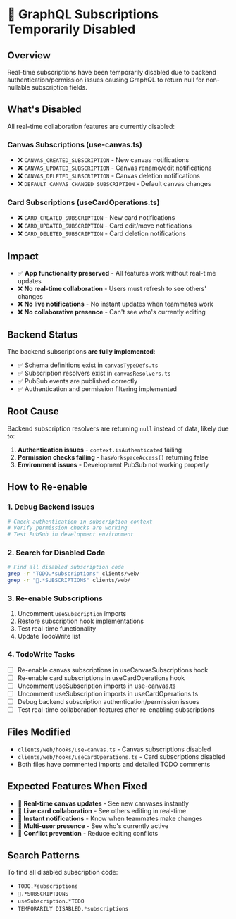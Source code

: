 # 🚨 GraphQL Subscriptions Temporarily Disabled

## Overview
Real-time subscriptions have been temporarily disabled due to backend authentication/permission issues causing GraphQL to return null for non-nullable subscription fields.

## What's Disabled
All real-time collaboration features are currently disabled:

### Canvas Subscriptions (use-canvas.ts)
- ❌ `CANVAS_CREATED_SUBSCRIPTION` - New canvas notifications
- ❌ `CANVAS_UPDATED_SUBSCRIPTION` - Canvas rename/edit notifications
- ❌ `CANVAS_DELETED_SUBSCRIPTION` - Canvas deletion notifications
- ❌ `DEFAULT_CANVAS_CHANGED_SUBSCRIPTION` - Default canvas changes

### Card Subscriptions (useCardOperations.ts)
- ❌ `CARD_CREATED_SUBSCRIPTION` - New card notifications
- ❌ `CARD_UPDATED_SUBSCRIPTION` - Card edit/move notifications
- ❌ `CARD_DELETED_SUBSCRIPTION` - Card deletion notifications

## Impact
- ✅ **App functionality preserved** - All features work without real-time updates
- ❌ **No real-time collaboration** - Users must refresh to see others' changes
- ❌ **No live notifications** - No instant updates when teammates work
- ❌ **No collaborative presence** - Can't see who's currently editing

## Backend Status
The backend subscriptions **are fully implemented**:
- ✅ Schema definitions exist in `canvasTypeDefs.ts`
- ✅ Subscription resolvers exist in `canvasResolvers.ts`
- ✅ PubSub events are published correctly
- ✅ Authentication and permission filtering implemented

## Root Cause
Backend subscription resolvers are returning `null` instead of data, likely due to:
1. **Authentication issues** - `context.isAuthenticated` failing
2. **Permission checks failing** - `hasWorkspaceAccess()` returning false
3. **Environment issues** - Development PubSub not working properly

## How to Re-enable

### 1. Debug Backend Issues
```bash
# Check authentication in subscription context
# Verify permission checks are working
# Test PubSub in development environment
```

### 2. Search for Disabled Code
```bash
# Find all disabled subscription code
grep -r "TODO.*subscriptions" clients/web/
grep -r "🚨.*SUBSCRIPTIONS" clients/web/
```

### 3. Re-enable Subscriptions
1. Uncomment `useSubscription` imports
2. Restore subscription hook implementations
3. Test real-time functionality
4. Update TodoWrite list

### 4. TodoWrite Tasks
- [ ] Re-enable canvas subscriptions in useCanvasSubscriptions hook
- [ ] Re-enable card subscriptions in useCardOperations hook
- [ ] Uncomment useSubscription imports in use-canvas.ts
- [ ] Uncomment useSubscription imports in useCardOperations.ts
- [ ] Debug backend subscription authentication/permission issues
- [ ] Test real-time collaboration features after re-enabling subscriptions

## Files Modified
- `clients/web/hooks/use-canvas.ts` - Canvas subscriptions disabled
- `clients/web/hooks/useCardOperations.ts` - Card subscriptions disabled
- Both files have commented imports and detailed TODO comments

## Expected Features When Fixed
- 🔄 **Real-time canvas updates** - See new canvases instantly
- 🔄 **Live card collaboration** - See others editing in real-time
- 🔄 **Instant notifications** - Know when teammates make changes
- 🔄 **Multi-user presence** - See who's currently active
- 🔄 **Conflict prevention** - Reduce editing conflicts

## Search Patterns
To find all disabled subscription code:
- `TODO.*subscriptions`
- `🚨.*SUBSCRIPTIONS`
- `useSubscription.*TODO`
- `TEMPORARILY DISABLED.*subscriptions`